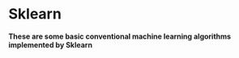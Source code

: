 # Sklearn

**These are some basic conventional machine learning algorithms implemented by Sklearn**

